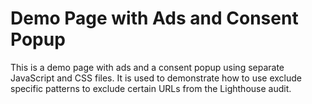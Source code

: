 # Demo Page with Ads and Consent Popup

This is a demo page with ads and a consent popup using separate JavaScript and CSS files.
It is used to demonstrate how to use exclude specific patterns to exclude certain URLs from the Lighthouse audit.
